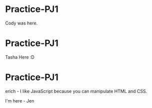 
# Practice-PJ1
Cody was here.


# Practice-PJ1

Tasha Here :D

# Practice-PJ1


erich - I like JavaScript because you can manipulate HTML and CSS.

I'm here - Jen



